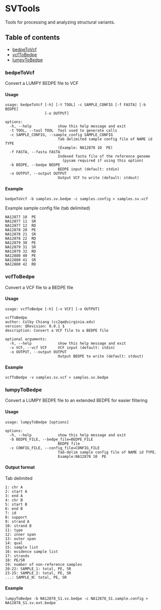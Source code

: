 SVTools
========
Tools for processing and analyzing structural variants.

## Table of contents
* [bedpeToVcf](#bedpetovcf)
* [vcfToBedpe](#vcftobedpe)
* [lumpyToBedpe](#lumpytobedpe)

### bedpeToVcf

Convert a LUMPY BEDPE file to VCF

#### Usage
```
usage: bedpeToVcf [-h] [-t TOOL] -c SAMPLE_CONFIG [-f FASTA] [-b BEDPE]
                  [-o OUTPUT]

options:
  -h, --help            show this help message and exit
  -t TOOL, --tool TOOL  Tool used to generate calls
  -c SAMPLE_CONFIG, --sample_config SAMPLE_CONFIG
                        Tab delimited sample config file of NAME id TYPE
                        (Example: NA12878 10  PE)
  -f FASTA, --fasta FASTA
                        Indexed fasta file of the reference genome
                          (pysam required if using this option)
  -b BEDPE, --bedpe BEDPE
                        BEDPE input (default: stdin)
  -o OUTPUT, --output OUTPUT
                        Output VCF to write (default: stdout)
```


#### Example
```
bedpeToVcf -b samples.sv.bedpe -c samples.config > samples.sv.vcf
```

Example sample config file (tab delimited)
```
NA12877	10	PE
NA12877	11	SR
NA12877	12	RD
NA12878	20	PE
NA12878	21	SR
NA12878	22	RD
NA12879	30	PE
NA12879	31	SR
NA12879	32	RD
NA12880	40	PE
NA12880	41	SR
NA12880	42	RD
```

### vcfToBedpe

Convert a VCF file to a BEDPE file

#### Usage
```
usage: vcfToBedpe [-h] [-v VCF] [-o OUTPUT]

vcfToBedpe
author: Colby Chiang (cc2qe@virginia.edu)
version: $Revision: 0.0.1 $
description: Convert a VCF file to a BEDPE file

optional arguments:
  -h, --help            show this help message and exit
  -v VCF, --vcf VCF     VCF input (default: stdin)
  -o OUTPUT, --output OUTPUT
                        Output BEDPE to write (default: stdout)
```

#### Example
```
vcfToBedpe -v samples.sv.vcf > samples.sv.bedpe
```

### lumpyToBedpe

Convert a LUMPY BEDPE file to an extended BEDPE for easier filtering

#### Usage
```
usage: lumpyToBedpe [options]

options:
  -h, --help            show this help message and exit
  -b BEDPE_FILE, --bedpe_file=BEDPE_FILE
                        BEDPE file
  -c CONFIG_FILE, --config_file=CONFIG_FILE
                        Tab-delim sample config file of NAME id TYPE.
                        Example:NA12878 10  PE
```

#### Output format

Tab delimited
```
1: chr A
2: start A
3: end A
4: chr B
5: start B
6: end B
7: id
8: support
9: strand A
10: strand B
11: type
12: inner span
13: outer span
14: qual
15: sample list
16: evidence sample list
17: strands
18: PE/SR
19: number of non-reference samples
20-22: SAMPLE_1: total, PE, SR
23-25: SAMPLE_2: total, PE, SR
...: SAMPLE_N: total, PE, SR
```

#### Example
```
lumpyToBedpe -b NA12878_S1.sv.bedpe -c NA12878_S1.sample.config > NA12878_S1.sv.ext.bedpe
```
